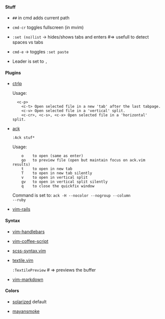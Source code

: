 #### Stuff 

* <code>##</code> in cmd adds current path

* <code>cmd-cr</code> toggles fullscreen (in mvim)

* <code>:set (no)list</code> -> hides/shows tabs and enters #=> usefull to detect spaces vs tabs

* <code>cmd-e</code> -> toggles <code>:set paste</code>

* Leader is set to <code>,</code>

#### Plugins

* [ctrlp](https://github.com/kien/ctrlp.vim)

  Usage:

  ```
    <c-p>
      <c-t> Open selected file in a new 'tab' after the last tabpage.
      <c-v> Open selected file in a 'vertical' split.
      <c-cr>, <c-s>, <c-x> Open selected file in a 'horizontal' split.
  ```

* [ack](https://github.com/mileszs/ack.vim)

  <code>:Ack stuf*</code>

  Usage:

  ```
      o    to open (same as enter)
      go   to preview file (open but maintain focus on ack.vim results)
      t    to open in new tab
      T    to open in new tab silently
      v    to open in vertical split
      gv   to open in vertical split silently
      q    to close the quickfix window
  ```

  Command is set to: <code>ack -H --nocolor --nogroup --column --ruby</code>

* [vim-rails](https://github.com/tpope/vim-rails)

#### Syntax

* [vim-handlebars](https://github.com/nono/vim-handlebars)

* [vim-coffee-script](https://github.com/kchmck/vim-coffee-script)

* [scss-syntax.vim](http://github.com/cakebaker/scss-syntax.vim)

* [textile.vim](https://github.com/timcharper/textile.vim)

  <code>:TextilePreview</code> # => previews the buffer

* [vim-markdown](https://github.com/tpope/vim-markdown)

#### Colors

* [solarized](http://github.com/altercation/vim-colors-solarized) default

* [mayansmoke](https://github.com/vim-scripts/mayansmoke)

